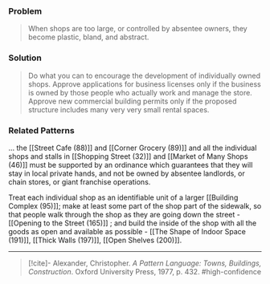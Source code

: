 ### Problem
>When shops are too large, or controlled by absentee owners, they become plastic, bland, and abstract.

### Solution
>Do what you can to encourage the development of individually owned shops. Approve applications for business licenses only if the business is owned by those people who actually work and manage the store. Approve new commercial building permits only if the proposed structure includes many very very small rental spaces.

### Related Patterns
... the [[Street Cafe (88)]] and [[Corner Grocery (89)]] and all the individual shops and stalls in [[Shopping Street (32)]] and [[Market of Many Shops (46)]] must be supported by an ordinance which guarantees that they will stay in local private hands, and not be owned by absentee landlords, or chain stores, or giant franchise operations.

Treat each individual shop as an identifiable unit of a larger [[Building Complex (95)]]; make at least some part of the shop part of the sidewalk, so that people walk through the shop as they are going down the street - [[Opening to the Street (165)]] ; and build the inside of the shop with all the goods as open and available as possible - [[The Shape of Indoor Space (191)]], [[Thick Walls (197)]], [[Open Shelves (200)]].

---

> [!cite]- Alexander, Christopher. _A Pattern Language: Towns, Buildings, Construction_. Oxford University Press, 1977, p. 432.
> #high-confidence 